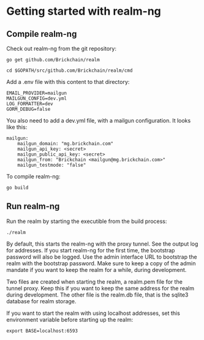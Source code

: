 # Getting started with realm-ng

## Compile realm-ng

Check out realm-ng from the git repository:

    go get github.com/Brickchain/realm

    cd $GOPATH/src/github.com/Brickchain/realm/cmd

Add a .env file with this content to that directory:

    EMAIL_PROVIDER=mailgun
    MAILGUN_CONFIG=dev.yml
    LOG_FORMATTER=dev
    GORM_DEBUG=false

You also need to add a dev.yml file, with a mailgun configuration. It looks like this:

    mailgun:
        mailgun_domain: "mg.brickchain.com"
        mailgun_api_key: <secret>
        mailgun_public_api_key: <secret>
        mailgun_from: "Brickchain <mailgun@mg.brickchain.com>"
        mailgun_testmode: "false"

To compile realm-ng:

    go build

## Run realm-ng

Run the realm by starting the executible from the build process:

    ./realm

By default, this starts the realm-ng with the proxy tunnel. See the output log for addresses. If you start realm-ng for the first time, the bootstrap password will also be logged. Use the admin interface URL to bootstrap the realm with the bootstrap password. Make sure to keep a copy of the admin mandate if you want to keep the realm for a while, during development.

Two files are created when starting the realm, a realm.pem file for the tunnel proxy. Keep this if you want to keep the same address for the realm during development. The other file is the realm.db file, that is the sqlite3 database for realm storage.

If you want to start the realm with using localhost addresses, set this environment variable before starting up the realm:

    export BASE=localhost:6593
